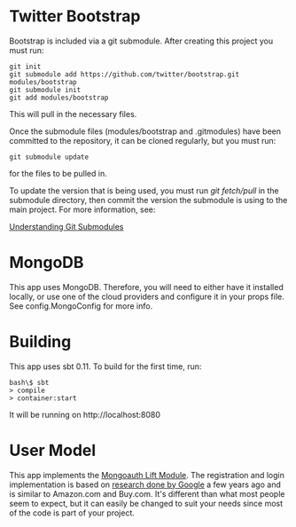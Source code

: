 # Twitter Bootstrap

Bootstrap is included via a git submodule. After creating this project
you must run:

    git init
    git submodule add https://github.com/twitter/bootstrap.git modules/bootstrap
    git submodule init
    git add modules/bootstrap

This will pull in the necessary files.

Once the submodule files (modules/bootstrap and .gitmodules) have been committed to the repository,
it can be cloned regularly, but you must run:

    git submodule update

for the files to be pulled in.

To update the version that is being used, you must run _git fetch/pull_ in the submodule
directory, then commit the version the submodule is using to the main project. For
more information, see:

[Understanding Git Submodules](http://speirs.org/blog/2009/5/11/understanding-git-submodules.html)

# MongoDB

This app uses MongoDB. Therefore, you will need to either have it installed locally, or use one of
the cloud providers and configure it in your props file. See config.MongoConfig for more info.

# Building

This app uses sbt 0.11. To build for the first time, run:

    bash\$ sbt
    > compile
    > container:start

It will be running on http://localhost:8080

# User  Model

This app implements the [Mongoauth Lift Module](https://github.com/eltimn/lift-mongoauth).
The registration and login implementation is based on
[research done by Google](http://sites.google.com/site/oauthgoog/UXFedLogin) a few years ago
and is similar to Amazon.com and Buy.com. It's different than what most people seem to expect,
but it can easily be changed to suit your needs since most of the code is part of your project.
